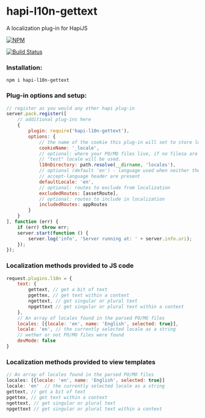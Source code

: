 hapi-l10n-gettext
=================
A localization plug-in for HapiJS

[![NPM](https://nodei.co/npm/hapi-l10n-gettext.png)](https://nodei.co/npm/hapi-l10n-gettext/)

[![Build Status](https://travis-ci.org/maxnachlinger/hapi-l10n-gettext.png?branch=master)](https://travis-ci.org/maxnachlinger/hapi-l10n-gettext)

### Installation:
```
npm i hapi-l10n-gettext
```
### Plug-in options and setup:
```javascript
// register as you would any other hapi plug-in
server.pack.register([
	// additional plug-ins here
	{
		plugin: require('hapi-l10n-gettext'),
		options: {
			// the name of the cookie this plug-in will set to store locale
			cookieName: '_locale',
			// optional: where your PO/MO files live, if no filesa are found, a debugging 
			// "test" locale will be used.
			l10nDirectory: path.resolve(__dirname, 'locales'),
			// optional (default 'en') - language used when neither the cookie nor the 
			// accept-language header are present
			defaultLocale: 'en',
			// optional: routes to exclude from localization
			excludedRoutes: [assetRoute],
			// optional: routes to include in localization
			includedRoutes: appRoutes
		}
	}
], function (err) {
	if (err) throw err;
	server.start(function () {
		server.log('info', 'Server running at: ' + server.info.uri);
	});
});
```
### Localization methods provided to JS code
```javascript
request.plugins.l10n = {
	text: {
		gettext, // get a bit of text
		pgettex, // get text within a context
		ngettext, // get singular or plural text
		npgettext // get singular or plural text within a context
	},
	// An array of locales found in the parsed PO/MO files
	locales: [{locale: 'en', name: 'English', selected: true}],
	locale: 'en', // the currently selected locale as a string
	// wether or not PO/MO files were found
	devMode: false
}
```
### Localization methods provided to view templates
```javascript
// An array of locales found in the parsed PO/MO files
locales: [{locale: 'en', name: 'English', selected: true}]
locale: 'en'  // the currently selected locale as a string
gettext, // get a bit of text
pgettex, // get text within a context
ngettext, // get singular or plural text
npgettext // get singular or plural text within a context
```
